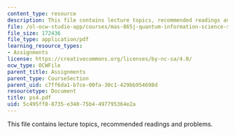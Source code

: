 ```yaml
---
content_type: resource
description: This file contains lecture topics, recommended readings and problems.
file: /ol-ocw-studio-app/courses/mas-865j-quantum-information-science-spring-2006/5c495ff88735e34075b4497795364e2a_ps4.pdf
file_size: 172436
file_type: application/pdf
learning_resource_types:
- Assignments
license: https://creativecommons.org/licenses/by-nc-sa/4.0/
ocw_type: OCWFile
parent_title: Assignments
parent_type: CourseSection
parent_uid: c7ff6da1-b7ce-00fa-30c1-429bb954698d
resourcetype: Document
title: ps4.pdf
uid: 5c495ff8-8735-e340-75b4-497795364e2a
---
```

This file contains lecture topics, recommended readings and problems.